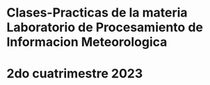# Clases-Practicas de la materia Laboratorio de Procesamiento de Informacion Meteorologica
# 2do cuatrimestre 2023
